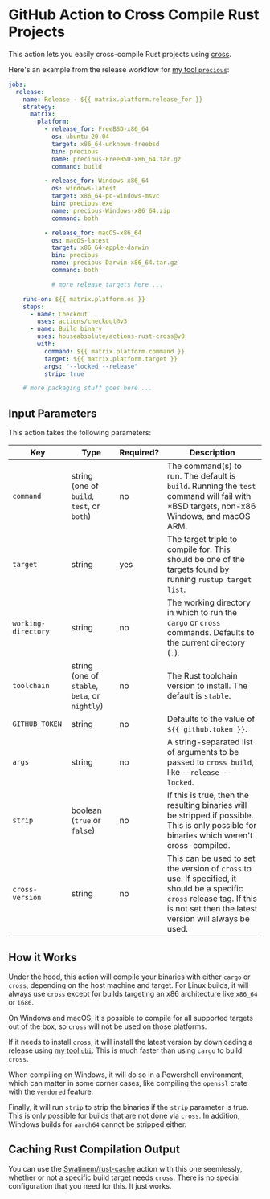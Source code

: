 # GitHub Action to Cross Compile Rust Projects

This action lets you easily cross-compile Rust projects using
[cross](https://github.com/cross-rs/cross).

Here's an example from the release workflow for
[my tool `precious`](https://github.com/houseabsolute/precious):

```yaml
jobs:
  release:
    name: Release - ${{ matrix.platform.release_for }}
    strategy:
      matrix:
        platform:
          - release_for: FreeBSD-x86_64
            os: ubuntu-20.04
            target: x86_64-unknown-freebsd
            bin: precious
            name: precious-FreeBSD-x86_64.tar.gz
            command: build

          - release_for: Windows-x86_64
            os: windows-latest
            target: x86_64-pc-windows-msvc
            bin: precious.exe
            name: precious-Windows-x86_64.zip
            command: both

          - release_for: macOS-x86_64
            os: macOS-latest
            target: x86_64-apple-darwin
            bin: precious
            name: precious-Darwin-x86_64.tar.gz
            command: both

            # more release targets here ...

    runs-on: ${{ matrix.platform.os }}
    steps:
      - name: Checkout
        uses: actions/checkout@v3
      - name: Build binary
        uses: houseabsolute/actions-rust-cross@v0
        with:
          command: ${{ matrix.platform.command }}
          target: ${{ matrix.platform.target }}
          args: "--locked --release"
          strip: true

    # more packaging stuff goes here ...
```

## Input Parameters

This action takes the following parameters:

| Key                 | Type                                           | Required? | Description                                                                                                                                                                       |
| ------------------- | ---------------------------------------------- | --------- | --------------------------------------------------------------------------------------------------------------------------------------------------------------------------------- |
| `command`           | string (one of `build`, `test`, or `both`)     | no        | The command(s) to run. The default is `build`. Running the `test` command will fail with \*BSD targets, non-x86 Windows, and macOS ARM.                                           |
| `target`            | string                                         | yes       | The target triple to compile for. This should be one of the targets found by running `rustup target list`.                                                                        |
| `working-directory` | string                                         | no        | The working directory in which to run the `cargo` or `cross` commands. Defaults to the current directory (`.`).                                                                   |
| `toolchain`         | string (one of `stable`, `beta`, or `nightly`) | no        | The Rust toolchain version to install. The default is `stable`.                                                                                                                   |
| `GITHUB_TOKEN`      | string                                         | no        | Defaults to the value of `${{ github.token }}`.                                                                                                                                   |
| `args`              | string                                         | no        | A string-separated list of arguments to be passed to `cross build`, like `--release --locked`.                                                                                    |
| `strip`             | boolean (`true` or `false`)                    | no        | If this is true, then the resulting binaries will be stripped if possible. This is only possible for binaries which weren't cross-compiled.                                       |
| `cross-version`     | string                                         | no        | This can be used to set the version of `cross` to use. If specified, it should be a specific `cross` release tag. If this is not set then the latest version will always be used. |

## How it Works

Under the hood, this action will compile your binaries with either `cargo` or `cross`, depending on
the host machine and target. For Linux builds, it will always use `cross` except for builds
targeting an x86 architecture like `x86_64` or `i686`.

On Windows and macOS, it's possible to compile for all supported targets out of the box, so `cross`
will not be used on those platforms.

If it needs to install `cross`, it will install the latest version by downloading a release using
[my tool `ubi`](https://github.com/houseabsolute/ubi). This is much faster than using `cargo` to
build `cross`.

When compiling on Windows, it will do so in a Powershell environment, which can matter in some
corner cases, like compiling the `openssl` crate with the `vendored` feature.

Finally, it will run `strip` to strip the binaries if the `strip` parameter is true. This is only
possible for builds that are not done via `cross`. In addition, Windows builds for `aarch64` cannot
be stripped either.

## Caching Rust Compilation Output

You can use the [Swatinem/rust-cache](https://github.com/Swatinem/rust-cache) action with this one
seemlessly, whether or not a specific build target needs `cross`. There is no special configuration
that you need for this. It just works.
